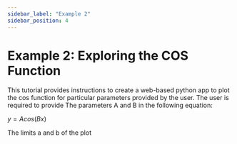 ```yaml
---
sidebar_label: "Example 2"
sidebar_position: 4
---
```


# Example 2: Exploring the COS Function

This tutorial provides instructions to create a web-based python app to plot the cos function for particular parameters provided by the user. The user is required to provide
The parameters A and B in the following equation:

$y=A cos⁡(Bx)$

The limits a and b of the plot
